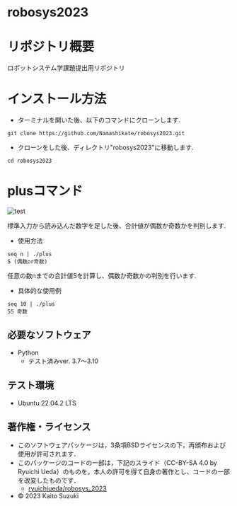 # robosys2023

# リポジトリ概要
ロボットシステム学課題提出用リポジトリ

# インストール方法
* ターミナルを開いた後、以下のコマンドにクローンします.

``` 
git clone https://github.com/Namashikate/robosys2023.git 
```
* クローンをした後、ディレクトリ"robosys2023"に移動します.

``` 
cd robosys2023 
```

# plusコマンド
![test](https://github.com/Namashikate/robosys2023/actions/workflows/test.yml/badge.svg)

標準入力から読み込んだ数字を足した後、合計値が偶数か奇数かを判別します.

* 使用方法

```
seq n | ./plus
S (偶数or奇数)
```
任意の数nまでの合計値Sを計算し、偶数か奇数かの判別を行います.

* 具体的な使用例

```
seq 10 | ./plus
55 奇数
```

## 必要なソフトウェア
* Python
  * テスト済みver. 3.7～3.10

## テスト環境
* Ubuntu 22.04.2 LTS

## 著作権・ライセンス
* このソフトウェアパッケージは，3条項BSDライセンスの下，再頒布および使用が許可されます．
* このパッケージのコードの一部は，下記のスライド（CC-BY-SA 4.0 by Ryuichi Ueda）のものを，本人の許可を得て自身の著作とし、コードの一部を改変したものです．
	*  [ryuichiueda/robosys_2023](https://github.com/ryuichiueda/robosys2023)
* © 2023 Kaito Suzuki
